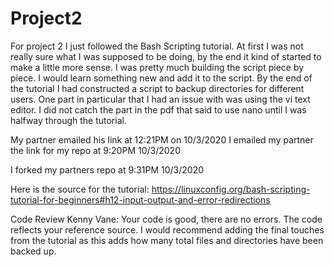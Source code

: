 # Project2
 For project 2 I just followed the Bash Scripting tutorial. At first I was not really sure what I was supposed to 
 be doing, by the end it kind of started to make a little more sense.  I was pretty much building the script piece by
 piece.  I would learn something new and add it to the script.  By the end of the tutorial I had constructed a script
 to backup directories for different users.  One part in particular that I had an issue with was using the vi text editor.
 I did not catch the part in the pdf that said to use nano until I was halfway through the tutorial.  
 
 My partner emailed his link at 12:21PM on 10/3/2020
 I emailed my partner the link for my repo at 9:20PM 10/3/2020
 
 I forked my partners repo at 9:31PM 10/3/2020
 
 
 Here is the source for the tutorial: https://linuxconfig.org/bash-scripting-tutorial-for-beginners#h12-input-output-and-error-redirections

 Code Review Kenny Vane: Your code is good, there are no errors. The code reflects your reference source. I would recommend adding the final touches from the tutorial as this adds how many total files and directories have been backed up.
